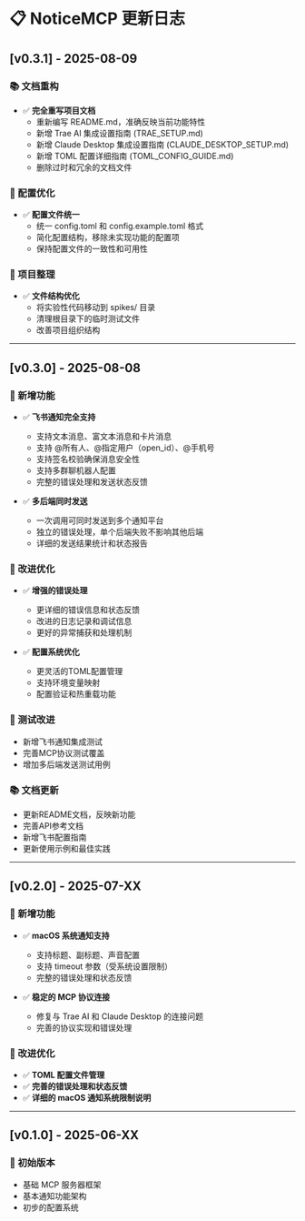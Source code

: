 # 📋 NoticeMCP 更新日志

## [v0.3.1] - 2025-08-09

### 📚 文档重构
- ✅ **完全重写项目文档**
  - 重新编写 README.md，准确反映当前功能特性
  - 新增 Trae AI 集成设置指南 (TRAE_SETUP.md)
  - 新增 Claude Desktop 集成设置指南 (CLAUDE_DESKTOP_SETUP.md)
  - 新增 TOML 配置详细指南 (TOML_CONFIG_GUIDE.md)
  - 删除过时和冗余的文档文件

### 🔧 配置优化
- ✅ **配置文件统一**
  - 统一 config.toml 和 config.example.toml 格式
  - 简化配置结构，移除未实现功能的配置项
  - 保持配置文件的一致性和可用性

### 🧹 项目整理
- ✅ **文件结构优化**
  - 将实验性代码移动到 spikes/ 目录
  - 清理根目录下的临时测试文件
  - 改善项目组织结构

---

## [v0.3.0] - 2025-08-08

### 🎉 新增功能
- ✅ **飞书通知完全支持**
  - 支持文本消息、富文本消息和卡片消息
  - 支持 @所有人、@指定用户（open_id）、@手机号
  - 支持签名校验确保消息安全性
  - 支持多群聊机器人配置
  - 完整的错误处理和发送状态反馈

- ✅ **多后端同时发送**
  - 一次调用可同时发送到多个通知平台
  - 独立的错误处理，单个后端失败不影响其他后端
  - 详细的发送结果统计和状态报告

### 🔧 改进优化
- ✅ **增强的错误处理**
  - 更详细的错误信息和状态反馈
  - 改进的日志记录和调试信息
  - 更好的异常捕获和处理机制

- ✅ **配置系统优化**
  - 更灵活的TOML配置管理
  - 支持环境变量映射
  - 配置验证和热重载功能

### 🧪 测试改进
- 新增飞书通知集成测试
- 完善MCP协议测试覆盖
- 增加多后端发送测试用例

### 📚 文档更新
- 更新README文档，反映新功能
- 完善API参考文档
- 新增飞书配置指南
- 更新使用示例和最佳实践

---

## [v0.2.0] - 2025-07-XX

### 🎉 新增功能
- ✅ **macOS 系统通知支持**
  - 支持标题、副标题、声音配置
  - 支持 timeout 参数（受系统设置限制）
  - 完整的错误处理和状态反馈

- ✅ **稳定的 MCP 协议连接**
  - 修复与 Trae AI 和 Claude Desktop 的连接问题
  - 完善的协议实现和错误处理

### 🔧 改进优化
- ✅ **TOML 配置文件管理**
- ✅ **完善的错误处理和状态反馈**
- ✅ **详细的 macOS 通知系统限制说明**

---

## [v0.1.0] - 2025-06-XX

### 🎉 初始版本
- 基础 MCP 服务器框架
- 基本通知功能架构
- 初步的配置系统